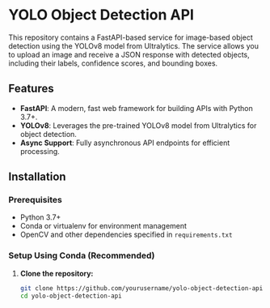 # YOLO Object Detection API

This repository contains a FastAPI-based service for image-based object detection using the YOLOv8 model from Ultralytics. The service allows you to upload an image and receive a JSON response with detected objects, including their labels, confidence scores, and bounding boxes.

## Features

- **FastAPI**: A modern, fast web framework for building APIs with Python 3.7+.
- **YOLOv8**: Leverages the pre-trained YOLOv8 model from Ultralytics for object detection.
- **Async Support**: Fully asynchronous API endpoints for efficient processing.

## Installation

### Prerequisites

- Python 3.7+
- Conda or virtualenv for environment management
- OpenCV and other dependencies specified in `requirements.txt`

### Setup Using Conda (Recommended)

1. **Clone the repository:**
   ```bash
   git clone https://github.com/yourusername/yolo-object-detection-api.git
   cd yolo-object-detection-api
    ```
